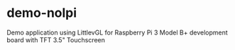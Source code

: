 # demo-nolpi
Demo application using LittlevGL for Raspberry Pi 3 Model B+ development board with TFT 3.5" Touchscreen
